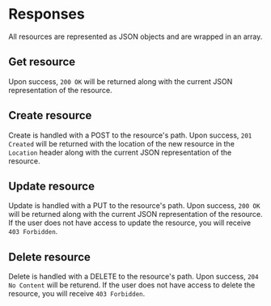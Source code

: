 Responses
========

All resources are represented as JSON objects and are wrapped in an array.

Get resource
------------
Upon success, `200 OK` will be returned along with the current JSON representation of the resource.

Create resource
-----------
Create is handled with a POST to the resource's path.
Upon success, `201 Created` will be returned with the location of the new resource in the `Location` header along with
the current JSON representation of the resource.


Update resource
---------------
Update is handled with a PUT to the resource's path.
Upon success, `200 OK` will be returned along with the current JSON representation of the resource. If the user does
not have access to update the resource, you will receive `403 Forbidden`.


Delete resource
---------------
Delete is handled with a DELETE to the resource's path.
Upon success, `204 No Content` will be returend. If the user does not have access to delete the resource, you will
receive `403 Forbidden`.

